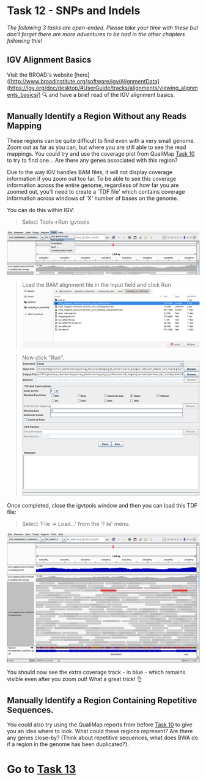 # Task 12 - SNPs and Indels

*The following 3 tasks are open-ended. Please take your time with these but don't forget there are more adventures to be had in the other chapters following this!*

## IGV Alignment Basics
Visit  the BROAD's website [here]([http://www.broadinstitute.org/software/igv/AlignmentData](https://igv.org/doc/desktop/#UserGuide/tracks/alignments/viewing_alignments_basics/) :mag: and have a brief read of the IGV alignment basics.

## Manually Identify a Region Without any Reads Mapping
These regions can be quite difficult to find even with a very small genome. Zoom out as far as you can, but where you are still able to see the read mappings. You could try and use the coverage plot from QualiMap [Task 10](https://github.com/guyleonard/genomics_adventure/blob/release/chapter_2/task_10.md) to try to find one... Are there any genes associated with this region?

Due to the way IGV handles BAM files, it will not display coverage information if you zoom out too far. To be able to see this coverage information across the entire genome, regardless of how far you are zoomed out, you’ll need to create a 'TDF file' which contains coverage information across windows of 'X' number of bases on the genome.

You can do this within IGV:

> Select Tools->Run igvtools

![select igvtools](https://github.com/guyleonard/genomics_adventure/blob/b4f7d1566ccb3892a3f7d505660db243aa8d5ff2/chapter_2/images/chapter_2_task_12_image_1.png)


> Load the BAM alignment file in the Input field and click Run
![select bam](https://github.com/guyleonard/genomics_adventure/blob/b4f7d1566ccb3892a3f7d505660db243aa8d5ff2/chapter_2/images/chapter_2_task_12_image_2.png)

> Now click "Run".
![run count](https://github.com/guyleonard/genomics_adventure/blob/b4f7d1566ccb3892a3f7d505660db243aa8d5ff2/chapter_2/images/chapter_2_task_12_image_3.png)

Once completed, close the igvtools window and then you can load this TDF file:
> Select 'File -> Load...' from the 'File' menu.

![tdf display](https://github.com/guyleonard/genomics_adventure/blob/b4f7d1566ccb3892a3f7d505660db243aa8d5ff2/chapter_2/images/chapter_2_task_12_image_4.png)

You should now see the extra coverage track - in blue - which remains visible even after you zoom out! What a great trick! :ok_hand: 

## Manually Identify a Region Containing Repetitive Sequences.
You could also try using the QualiMap reports from before [Task 10](https://github.com/guyleonard/genomics_adventure/blob/release/chapter_2/task_10.md) to give you an idea where to look. What could these regions represent? Are there any genes close-by? (Think about repetitive sequences, what does BWA do if a region in the genome has been duplicated?).

# Go to [Task 13](https://github.com/guyleonard/genomics_adventure/blob/release/chapter_2/task_13.md)
